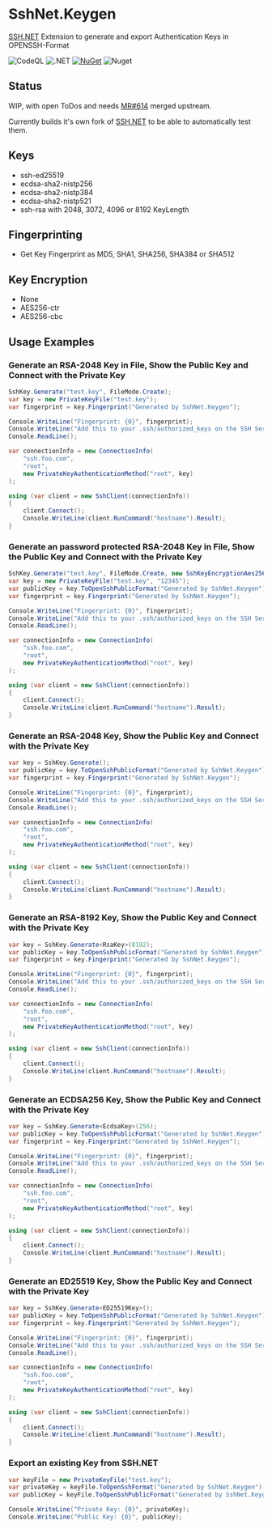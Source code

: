 SshNet.Keygen
=============
[SSH.NET](https://github.com/sshnet/SSH.NET) Extension to generate and export Authentication Keys in OPENSSH-Format

![CodeQL](https://github.com/darinkes/SshNet.Keygen/workflows/CodeQL/badge.svg)
![.NET](https://github.com/darinkes/SshNet.Keygen/workflows/.NET/badge.svg)
[![NuGet](https://img.shields.io/nuget/v/SshNet.Keygen.svg?style=flat)](https://www.nuget.org/packages/SshNet.Keygen)
![Nuget](https://img.shields.io/nuget/dt/SshNet.Keygen)

## Status
WIP, with open ToDos and needs [MR#614](https://github.com/sshnet/SSH.NET/pull/614) merged upstream.

Currently builds it's own fork of [SSH.NET](https://github.com/sshnet/SSH.NET) to be able to automatically test them.

## Keys
* ssh-ed25519
* ecdsa-sha2-nistp256
* ecdsa-sha2-nistp384
* ecdsa-sha2-nistp521
* ssh-rsa with 2048, 3072, 4096 or 8192 KeyLength

## Fingerprinting
* Get Key Fingerprint as MD5, SHA1, SHA256, SHA384 or SHA512

## Key Encryption
* None
* AES256-ctr
* AES256-cbc

## Usage Examples

### Generate an RSA-2048 Key in File, Show the Public Key and Connect with the Private Key

```cs
SshKey.Generate("test.key", FileMode.Create);
var key = new PrivateKeyFile("test.key");
var fingerprint = key.Fingerprint("Generated by SshNet.Keygen");

Console.WriteLine("Fingerprint: {0}", fingerprint);
Console.WriteLine("Add this to your .ssh/authorized_keys on the SSH Server: {0}", publicKey);
Console.ReadLine();

var connectionInfo = new ConnectionInfo(
    "ssh.foo.com",
    "root",
    new PrivateKeyAuthenticationMethod("root", key)
);

using (var client = new SshClient(connectionInfo))
{
    client.Connect();
    Console.WriteLine(client.RunCommand("hostname").Result);
}
```

### Generate an password protected RSA-2048 Key in File, Show the Public Key and Connect with the Private Key

```cs
SshKey.Generate("test.key", FileMode.Create, new SshKeyEncryptionAes256("12345"));
var key = new PrivateKeyFile("test.key", "12345");
var publicKey = key.ToOpenSshPublicFormat("Generated by SshNet.Keygen");
var fingerprint = key.Fingerprint("Generated by SshNet.Keygen");

Console.WriteLine("Fingerprint: {0}", fingerprint);
Console.WriteLine("Add this to your .ssh/authorized_keys on the SSH Server: {0}", publicKey);
Console.ReadLine();

var connectionInfo = new ConnectionInfo(
    "ssh.foo.com",
    "root",
    new PrivateKeyAuthenticationMethod("root", key)
);

using (var client = new SshClient(connectionInfo))
{
    client.Connect();
    Console.WriteLine(client.RunCommand("hostname").Result);
}
```

### Generate an RSA-2048 Key, Show the Public Key and Connect with the Private Key
```cs
var key = SshKey.Generate();
var publicKey = key.ToOpenSshPublicFormat("Generated by SshNet.Keygen");
var fingerprint = key.Fingerprint("Generated by SshNet.Keygen");

Console.WriteLine("Fingerprint: {0}", fingerprint);
Console.WriteLine("Add this to your .ssh/authorized_keys on the SSH Server: {0}", publicKey);
Console.ReadLine();

var connectionInfo = new ConnectionInfo(
    "ssh.foo.com",
    "root",
    new PrivateKeyAuthenticationMethod("root", key)
);

using (var client = new SshClient(connectionInfo))
{
    client.Connect();
    Console.WriteLine(client.RunCommand("hostname").Result);
}
```

### Generate an RSA-8192 Key, Show the Public Key and Connect with the Private Key
```cs
var key = SshKey.Generate<RsaKey>(8192);
var publicKey = key.ToOpenSshPublicFormat("Generated by SshNet.Keygen");
var fingerprint = key.Fingerprint("Generated by SshNet.Keygen");

Console.WriteLine("Fingerprint: {0}", fingerprint);
Console.WriteLine("Add this to your .ssh/authorized_keys on the SSH Server: {0}", publicKey);
Console.ReadLine();

var connectionInfo = new ConnectionInfo(
    "ssh.foo.com",
    "root",
    new PrivateKeyAuthenticationMethod("root", key)
);

using (var client = new SshClient(connectionInfo))
{
    client.Connect();
    Console.WriteLine(client.RunCommand("hostname").Result);
}
```

### Generate an ECDSA256 Key, Show the Public Key and Connect with the Private Key
```cs
var key = SshKey.Generate<EcdsaKey>(256);
var publicKey = key.ToOpenSshPublicFormat("Generated by SshNet.Keygen");
var fingerprint = key.Fingerprint("Generated by SshNet.Keygen");

Console.WriteLine("Fingerprint: {0}", fingerprint);
Console.WriteLine("Add this to your .ssh/authorized_keys on the SSH Server: {0}", publicKey);
Console.ReadLine();

var connectionInfo = new ConnectionInfo(
    "ssh.foo.com",
    "root",
    new PrivateKeyAuthenticationMethod("root", key)
);

using (var client = new SshClient(connectionInfo))
{
    client.Connect();
    Console.WriteLine(client.RunCommand("hostname").Result);
}
```

### Generate an ED25519 Key, Show the Public Key and Connect with the Private Key
```cs
var key = SshKey.Generate<ED25519Key>();
var publicKey = key.ToOpenSshPublicFormat("Generated by SshNet.Keygen");
var fingerprint = key.Fingerprint("Generated by SshNet.Keygen");

Console.WriteLine("Fingerprint: {0}", fingerprint);
Console.WriteLine("Add this to your .ssh/authorized_keys on the SSH Server: {0}", publicKey);
Console.ReadLine();

var connectionInfo = new ConnectionInfo(
    "ssh.foo.com",
    "root",
    new PrivateKeyAuthenticationMethod("root", key)
);

using (var client = new SshClient(connectionInfo))
{
    client.Connect();
    Console.WriteLine(client.RunCommand("hostname").Result);
}
```

### Export an existing Key from SSH.NET
```cs
var keyFile = new PrivateKeyFile("test.key");
var privateKey = keyFile.ToOpenSshFormat("Generated by SshNet.Keygen");
var publicKey = keyFile.ToOpenSshPublicFormat("Generated by SshNet.Keygen");

Console.WriteLine("Private Key: {0}", privateKey);
Console.WriteLine("Public Key: {0}", publicKey);
```